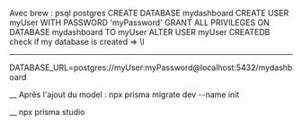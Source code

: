 Avec brew : psql postgres
CREATE DATABASE mydashboard
CREATE USER myUser WITH PASSWORD 'myPassword'
GRANT ALL PRIVILEGES ON DATABASE mydashboard TO myUser
ALTER USER myUser CREATEDB
check if my database is created => \l
____

DATABASE_URL=postgres://myUser:myPassword@localhost:5432/mydashboard

__
Après l'ajout du model : 
npx prisma migrate dev --name init

__
npx prisma studio